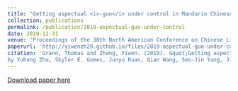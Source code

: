 ```yaml
---
title: "Getting aspectual <i>-guo</i> under control in Mandarin Chinese: An experimental investigation"
collection: publications
permalink: /publication/2019-aspectual-guo-under-control
date: 2019-12-31
venue: 'Proceedings of the 30th North American Conference on Chinese Linguistics (NACCL-30)'
paperurl: 'http://yiwenzh29.github.io/files/2019-aspectual-guo-under-control.pdf'
citation: 'Grano, Thomas and Zhang, Yiwen. (2019). &quot;Getting aspectual <i>-guo</i> under control in Mandarin Chinese: An experimental investigation.&quot; <i>Proceedings of the 30th North American Conference on Chinese Linguistics (NACCL-30)</i>. Volume 1. Edited
by Yuhong Zhu, Skylor E. Gomes, Junyu Ruan, Qian Wang, Seo-Jin Yang, Jinwei Ye, Wei Zhou. Columbus, Ohio: The Ohio State University. Pages 208-215.'
---
```


[Download paper here](http://yiwenzh29.github.io/files/2019-aspectual-guo-under-control.pdf)
